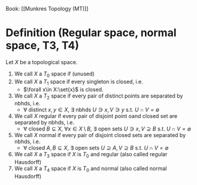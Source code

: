 Book: [[Munkres Topology (MT)]]
# Definition (Regular space, normal space, T3, T4)
Let $X$ be a topological space. 
1. We call $X$ a $T_{0}$ space if (unused)
2. We call $X$ a $T_{1}$ space if every singleton is closed, i.e.
	- $\forall x\in X:\set{x}$ is closed.
3. We call $X$ a $T_{2}$ space if every pair of distinct points are separated by nbhds, i.e.
	- $\forall$ distinct $x,y\in X$, $\exists$ nbhds $U\ni x,V\ni y$ s.t. $U\cap V=\emptyset$
4. We call $X$ regular if every pair of disjoint point oand closed set are separated by nbhds, i.e.
	- $\forall$ closed $B\subseteq X$, $\forall x\in X\setminus B$, $\exists$ open sets $U\ni x,V\supseteq B$ s.t. $U\cap V=\emptyset$
5. We call $X$ normal if every pair of disjoint closed sets are separated by nbhds, i.e.
	- $\forall$ closed $A,B\subseteq X$, $\exists$ open sets $U\supseteq A,V\supseteq B$ s.t. $U\cap V=\emptyset$
6. We call $X$ a $T_{3}$ space if $X$ is $T_{0}$ and regular (also called regular Hausdorff)
7. We call $X$ a $T_{4}$ space if $X$ is $T_{0}$ and normal (also called normal Hausdorff)